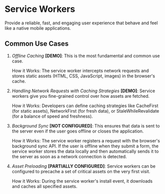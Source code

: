# Service Workers

Provide a reliable, fast, and engaging user experience that behave and feel like a native mobile applications.

## Common Use Cases

1. _Offline Caching_ **[DEMO]**: This is the most fundamental and common use case.

   How it Works: The service worker intercepts network requests and stores static assets (HTML, CSS, JavaScript, images)
   in the browser's cache.

2. _Handling Network Requests with Caching Strategies_ **[DEMO]**: Service workers give you fine-grained control over how
   assets are fetched.

   How it Works: Developers can define caching strategies like CacheFirst (for static assets), NetworkFirst (for fresh
   data), or StaleWhileRevalidate (for a balance of speed and freshness).

3. _Background Sync_ **[NOT CONFIGURED]**: This ensures that data is sent to the server even if the user goes offline or
   closes the application.

   How it Works: The service worker registers a request with the browser's background sync API. If the user is offline
   when they submit a form, the service worker stores the data locally and then automatically sends it to the server as
   soon as a network connection is detected.

4. _Asset Preloading_ **[PARTIALLY CONFIGURED]**: Service workers can be configured to precache a set of critical assets
   on the very first visit.

   How it Works: During the service worker's install event, it downloads and caches all specified assets.
